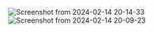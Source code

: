 ![Screenshot from 2024-02-14 20-14-33](https://github.com/akselbgs/Gnome/assets/59731920/e58152e2-13f8-4548-8adc-4d6a540aadc9)
![Screenshot from 2024-02-14 20-09-23](https://github.com/akselbgs/Gnome/assets/59731920/659150e4-e543-4690-a1ac-96dc7969f118)
